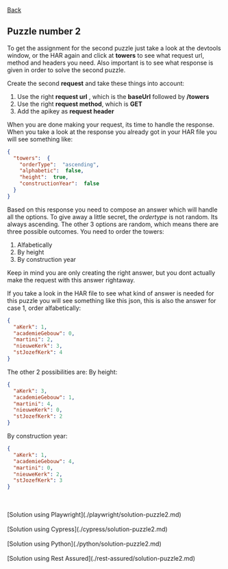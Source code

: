 [Back](02.%20puzzle1.md)

## Puzzle number 2

To get the assignment for the second puzzle just take a look at the devtools window, or the HAR again and click at **towers** to see what request url, method and headers you need. Also important is to see what response is given in order to solve the second puzzle.

Create the second **request** and take these things into account:
1. Use the right **request url** , which is the **baseUrl** followed by **/towers**
2. Use the right **request method**, which is **GET**
3. Add the apikey as **request header**

When you are done making your request, its time to handle the response. When you take a look at the response you already got in your HAR file you will see something like:
```json
{
  "towers":  {
	"orderType":  "ascending",
	"alphabetic":  false,
	"height":  true,
	"constructionYear":  false
  }
}
``` 
Based on this response you need to compose an answer which will handle all the options. To give away a little secret, the *ordertype* is not random. Its always ascending. The other 3 options are random, which means there are three possible outcomes. You need to order the towers:
1. Alfabetically
2. By height
3. By construction year

Keep in mind you are only creating the right answer, but you dont actually make the request with this answer rightaway.

If you take a look in the HAR file to see what kind of answer is needed for this puzzle you will see something like this json, this is also the answer for case 1, order alfabetically:
```json
{  
  "aKerk": 1,  
  "academieGebouw": 0,  
  "martini": 2,  
  "nieuweKerk": 3,  
  "stJozefKerk": 4  
}
```
The other 2 possibilities are:
By height:
```json
{  
  "aKerk": 3,  
  "academieGebouw": 1,  
  "martini": 4,  
  "nieuweKerk": 0,  
  "stJozefKerk": 2  
}
```
By construction year:
```json
{  
  "aKerk": 1,  
  "academieGebouw": 4,  
  "martini": 0,  
  "nieuweKerk": 2,  
  "stJozefKerk": 3  
}
```

<br>
<br>
[Solution using Playwright](./playwright/solution-puzzle2.md)
<br>
<br>
[Solution using Cypress](./cypress/solution-puzzle2.md)
<br>
<br>
[Solution using Python](./python/solution-puzzle2.md)
<br>
<br>
[Solution using Rest Assured](./rest-assured/solution-puzzle2.md)
